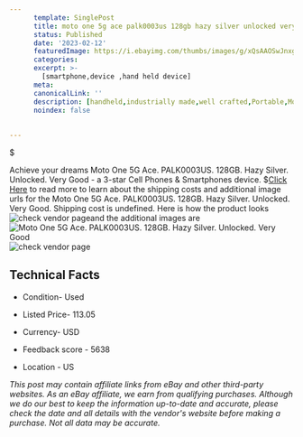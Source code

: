 ```yaml
---
      template: SinglePost
      title: moto one 5g ace palk0003us 128gb hazy silver unlocked very good
      status: Published
      date: '2023-02-12'
      featuredImage: https://i.ebayimg.com/thumbs/images/g/xQsAAOSwJnxgNBCH/s-l225.jpg
      categories: 
      excerpt: >-
        [smartphone,device ,hand held device]
      meta:
      canonicalLink: ''
      description: [handheld,industrially made,well crafted,Portable,Mobile,Compact,Convenient,Lightweight,Maneuverable,Man-portable,Miniature,Carriable,Hand-held,Light,Holdable,Transportable,Mobile device,Pocket-sized,On-the-go,Wireless,Cordless,Compact size,Convenient size, smartphone,device ,hand held device]
      noindex: false
      
        
---
```

$

Achieve your dreams Moto One 5G Ace. PALK0003US. 128GB. Hazy Silver. Unlocked. Very Good - a 3-star Cell Phones & Smartphones device.
$[Click Here](https://www.ebay.com/itm/224519455632?hash=item3446670390%3Ag%3AxQsAAOSwJnxgNBCH&mkevt=1&mkcid=1&mkrid=711-53200-19255-0&campid=%253CePNCampaignId%253E&customid=%253CreferenceId%253E&toolid=10049) to read more to learn about the shipping costs and additional image urls for the Moto One 5G Ace. PALK0003US. 128GB. Hazy Silver. Unlocked. Very Good. Shipping cost is undefined. Here is how the product looks ![check vendor page](https://i.ebayimg.com/thumbs/images/g/xQsAAOSwJnxgNBCH/s-l225.jpg)and the additional images are![Moto One 5G Ace. PALK0003US. 128GB. Hazy Silver. Unlocked. Very Good](https://i.ebayimg.com/images/g/xQsAAOSwJnxgNBCH/s-l1200.jpg)![check vendor page](https://origin-galleryplus.ebayimg.com/ws/web/224519455632_2_0_1/225x225.jpg,https://origin-galleryplus.ebayimg.com/ws/web/224519455632_3_0_1/225x225.jpg,https://origin-galleryplus.ebayimg.com/ws/web/224519455632_4_0_1/225x225.jpg)



 ## Technical Facts 



     
      

 - Condition- Used 


      

 - Listed Price- 113.05 


      

 - Currency- USD 


      

 - Feedback score - 5638 


      

 - Location - US 


      
      

 *_This post may contain affiliate links from eBay and other third-party websites. As an eBay affiliate, we earn from qualifying purchases. Although we do our best to keep the information up-to-date and accurate, please check the date and all details with the vendor's website before making a purchase. Not all data may be accurate._*






